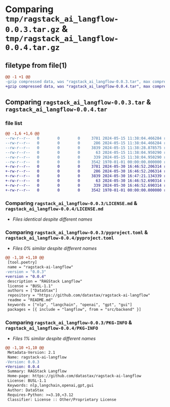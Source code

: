 # Comparing `tmp/ragstack_ai_langflow-0.0.3.tar.gz` & `tmp/ragstack_ai_langflow-0.0.4.tar.gz`

## filetype from file(1)

```diff
@@ -1 +1 @@
-gzip compressed data, was "ragstack_ai_langflow-0.0.3.tar", max compression
+gzip compressed data, was "ragstack_ai_langflow-0.0.4.tar", max compression
```

## Comparing `ragstack_ai_langflow-0.0.3.tar` & `ragstack_ai_langflow-0.0.4.tar`

### file list

```diff
@@ -1,6 +1,6 @@
--rw-r--r--   0        0        0     3781 2024-05-15 11:38:04.466284 ragstack_ai_langflow-0.0.3/LICENSE.md
--rw-r--r--   0        0        0      286 2024-05-15 11:38:04.466284 ragstack_ai_langflow-0.0.3/README.md
--rw-r--r--   0        0        0     3839 2024-05-15 11:38:28.878575 ragstack_ai_langflow-0.0.3/pyproject.toml
--rw-r--r--   0        0        0       63 2024-05-15 11:38:04.950290 ragstack_ai_langflow-0.0.3/src/backend/langflow/version/__init__.py
--rw-r--r--   0        0        0      339 2024-05-15 11:38:04.950290 ragstack_ai_langflow-0.0.3/src/backend/langflow/version/version.py
--rw-r--r--   0        0        0     3542 1970-01-01 00:00:00.000000 ragstack_ai_langflow-0.0.3/PKG-INFO
+-rw-r--r--   0        0        0     3781 2024-05-30 16:46:52.206314 ragstack_ai_langflow-0.0.4/LICENSE.md
+-rw-r--r--   0        0        0      286 2024-05-30 16:46:52.206314 ragstack_ai_langflow-0.0.4/README.md
+-rw-r--r--   0        0        0     3839 2024-05-30 16:47:21.134339 ragstack_ai_langflow-0.0.4/pyproject.toml
+-rw-r--r--   0        0        0       63 2024-05-30 16:46:52.690314 ragstack_ai_langflow-0.0.4/src/backend/langflow/version/__init__.py
+-rw-r--r--   0        0        0      339 2024-05-30 16:46:52.690314 ragstack_ai_langflow-0.0.4/src/backend/langflow/version/version.py
+-rw-r--r--   0        0        0     3542 1970-01-01 00:00:00.000000 ragstack_ai_langflow-0.0.4/PKG-INFO
```

### Comparing `ragstack_ai_langflow-0.0.3/LICENSE.md` & `ragstack_ai_langflow-0.0.4/LICENSE.md`

 * *Files identical despite different names*

### Comparing `ragstack_ai_langflow-0.0.3/pyproject.toml` & `ragstack_ai_langflow-0.0.4/pyproject.toml`

 * *Files 0% similar despite different names*

```diff
@@ -1,10 +1,10 @@
 [tool.poetry]
 name = "ragstack-ai-langflow"
-version = "0.0.3"
+version = "0.0.4"
 description = "RAGStack Langflow"
 license = "BUSL-1.1"
 authors = ["DataStax"]
 repository = "https://github.com/datastax/ragstack-ai-langflow"
 readme = "README.md"
 keywords = ["nlp", "langchain", "openai", "gpt", "gui"]
 packages = [{ include = "langflow", from = "src/backend" }]
```

### Comparing `ragstack_ai_langflow-0.0.3/PKG-INFO` & `ragstack_ai_langflow-0.0.4/PKG-INFO`

 * *Files 1% similar despite different names*

```diff
@@ -1,10 +1,10 @@
 Metadata-Version: 2.1
 Name: ragstack-ai-langflow
-Version: 0.0.3
+Version: 0.0.4
 Summary: RAGStack Langflow
 Home-page: https://github.com/datastax/ragstack-ai-langflow
 License: BUSL-1.1
 Keywords: nlp,langchain,openai,gpt,gui
 Author: DataStax
 Requires-Python: >=3.10,<3.12
 Classifier: License :: Other/Proprietary License
```

